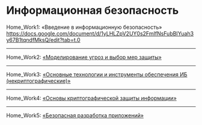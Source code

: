 # Информационная безопасность


Home_Work1:
«Введение в информационную безопасность»
<https://docs.google.com/document/d/1yLHLZpV2UY0s2FmIfNsFubBIYuah3y67B1tqndfMksQ/edit?tab=t.0>

---

Home_Work2: [«Моделирование угроз и выбор мер защиты»](./hw2/HW2.md)

---

Home_Work3:
[«Основные технологии и инструменты обеспечения ИБ (некриптографические)»](./hw3/HW3.md)

---

Home_Work4:
[«Основы криптографической защиты информации»](./hw4/HW4.md)

---

Home_Work5:
[«Безопасная разработка приложений»](./hw5/HW5.md)
